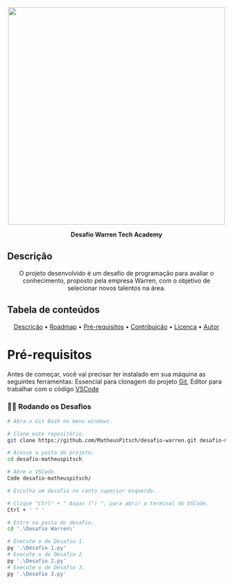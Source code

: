 <div align="center">
<img src="https://user-images.githubusercontent.com/101012809/166108726-0417c06b-a21b-4626-829d-f658ac76c9a2.png" width="500px" />
</div>

<p align="center">
  <b> Desafio Warren Tech Academy </b>
</p>

## Descrição
<p align="center">O projeto desenvolvido é um desafio de programação para avaliar o conhecimento, proposto pela empresa Warren, com o objetivo de selecionar novos talentos na área.</p>

## Tabela de conteúdos

<p align="center">
 <a href="#Descrição">Descrição</a> •
 <a href="#roadmap">Roadmap</a> • 
 <a href="#Pré-requisitos">Pré-requisitos</a> • 
 <a href="#contribuicao">Contribuição</a> • 
 <a href="#licenc-a">Licença</a> • 
 <a href="#autor">Autor</a>
</p>

# Pré-requisitos

Antes de começar, você vai precisar ter instalado em sua máquina as seguintes ferramentas: 
Essencial para clonagem do projeto [Git](https://git-scm.com),
Editor para trabalhar com o código [VSCode](https://code.visualstudio.com/)

### 👨‍💻 Rodando os Desafios

```bash
# Abra o Git Bash no menu windows.

# Clone este repositório.
git clone https://github.com/MatheusPitsch/desafio-warren.git desafio-matheuspitsch

# Acesse a pasta do projeto.
cd desafio-matheuspitsch

# Abre o VSCode.
Code desafio-matheuspitsch/

# Escolha um desafio no canto superior esquerdo. 

# Clique "Ctrl" + " Aspas (") ", para abrir o terminal do VSCode.
Ctrl + ' " '

# Entre na pasta do desafio.
cd '.\Desafio Warren\'

# Execute o de Desafio 1.
py '.\Desafio 1.py'
# Execute o de Desafio 2.
py '.\Desafio 2.py'
# Execute o de Desafio 3.
py '.\Desafio 3.py'
```